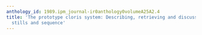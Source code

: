 ```yaml
---
anthology_id: 1989.ipm_journal-ir0anthology0volumeA25A2.4
title: 'The prototype cloris system: Describing, retrieving and discussing videodisc
  stills and sequence'
---
```

